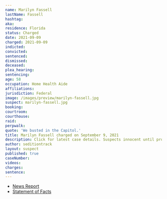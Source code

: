```yaml
---
name: Marilyn Fassell
lastName: Fassell
hashtag:
aka:
residence: Florida
status: Charged
date: 2021-09-09
charged: 2021-09-09
indicted:
convicted:
sentenced:
dismissed:
deceased:
plea_hearing:
sentencing:
age: 58
occupation: Home Health Aide
affiliations:
jurisdiction: Federal
image: /images/preview/marilyn-fassell.jpg
suspect: marilyn-fassell.jpg
booking:
courtroom:
courthouse:
raid:
perpwalk:
quote: 'We busted in the Capitol.'
title: Marilyn Fassell charged on September 9, 2021
description: Click for latest case details. Suspects innocent until proven guilty.
author: seditiontrack
layout: suspect
published: true
caseNumber:
videos:
charges:
sentence:
---
```

- [News Report](https://www.tampabay.com/news/crime/2021/09/17/largo-woman-smoked-in-capitol-during-riot-now-she-husband-face-charges/)
- [Statement of Facts](https://extremism.gwu.edu/sites/g/files/zaxdzs2191/f/Thomas%20and%20Marilyn%20Fassell%20Statement%20of%20Facts.pdf)
